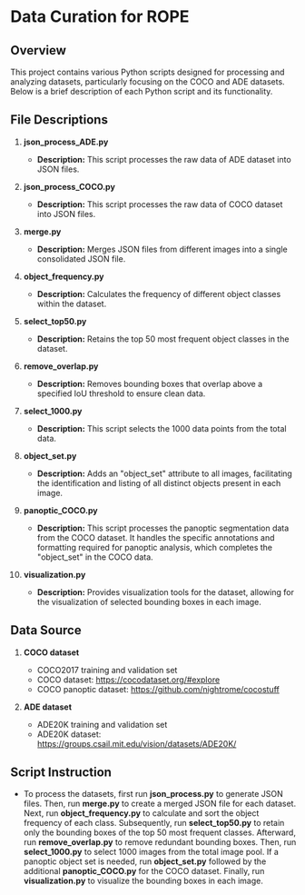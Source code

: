 # Data Curation for ROPE

## Overview

This project contains various Python scripts designed for processing and analyzing datasets, particularly focusing on the COCO and ADE datasets. Below is a brief description of each Python script and its functionality.

## File Descriptions

1. **json_process_ADE.py**
   - **Description:** This script processes the raw data of ADE dataset into JSON files. 

2. **json_process_COCO.py**
   - **Description:** This script processes the raw data of COCO dataset into JSON files. 

3. **merge.py**
   - **Description:** Merges JSON files from different images into a single consolidated JSON file.

4. **object_frequency.py**
   - **Description:** Calculates the frequency of different object classes within the dataset.

5. **select_top50.py**
   - **Description:** Retains the top 50 most frequent object classes in the dataset.
  
6. **remove_overlap.py**
   - **Description:** Removes bounding boxes that overlap above a specified IoU threshold to ensure clean data.

7. **select_1000.py**
   - **Description:** This script selects the 1000 data points from the total data.

8. **object_set.py**
   - **Description:** Adds an "object_set" attribute to all images, facilitating the identification and listing of all distinct objects present in each image.

9. **panoptic_COCO.py**
   - **Description:** This script processes the panoptic segmentation data from the COCO dataset. It handles the specific annotations and formatting required for panoptic analysis, which completes the "object_set" in the COCO data.

10. **visualization.py**
    - **Description:** Provides visualization tools for the dataset, allowing for the visualization of selected bounding boxes in each image.
   

## Data Source

1. **COCO dataset**
   - COCO2017 training and validation set
   - COCO dataset: https://cocodataset.org/#explore
   - COCO panoptic dataset: https://github.com/nightrome/cocostuff

2. **ADE dataset**
   - ADE20K training and validation set
   - ADE20K dataset: https://groups.csail.mit.edu/vision/datasets/ADE20K/


## Script Instruction
- To process the datasets, first run **json_process.py** to generate JSON files. Then, run **merge.py** to create a merged JSON file for each dataset. Next, run **object_frequency.py** to calculate and sort the object frequency of each class. Subsequently, run **select_top50.py** to retain only the bounding boxes of the top 50 most frequent classes. Afterward, run **remove_overlap.py** to remove redundant bounding boxes. Then, run **select_1000.py** to select 1000 images from the total image pool. If a panoptic object set is needed, run **object_set.py** followed by the additional **panoptic_COCO.py** for the COCO dataset. Finally, run **visualization.py** to visualize the bounding boxes in each image.

